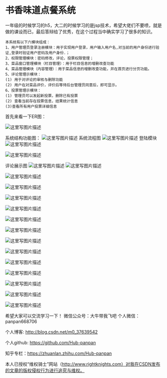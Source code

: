 # 书香味道点餐系统

一年级的时候学习的h5，大二的时候学习的是jsp技术，希望大佬们不要喷，就是做的课设而已，最后答辩给了优秀，在这个过程当中确实学习了很多的知识。



```
本系统有以下六模块组成：
1、用户管理员登录注册模块：用于实现用户登录，用户输入用户名,对当前的用户身份进行验证,登录时验证用户密码及用户身份.；
2、权限管理模块：密码修改，评论，投票权限管理；
3、菜品窗口管理模块（栏目管理）：用于栏目信息的增删改查功能
4、菜品管理模块（内容管理）：用于菜品信息的增删改查功能，并在首页进行分页功能。
5、评论管理示模块：
(1) 用于对评论的审核与删除功能
(2) 用户在对菜品评价，评价后等待后台管理员同意后，即可显示。
6、投票管理示模块：
(1) 管理员可以发起新投票，删除已有投票
(2) 查看当前存在投票信息，结果统计信息
(3)查看所有用户投票详细信息
```

首先来看一下ER图：

![这里写图片描述](https://img-blog.csdn.net/20180719214501741?watermark/2/text/aHR0cHM6Ly9ibG9nLmNzZG4ubmV0L20wXzM3NjM5NTQy/font/5a6L5L2T/fontsize/400/fill/I0JBQkFCMA==/dissolve/70)

系统结构功能图：
![这里写图片描述](https://img-blog.csdn.net/20180719214811165?watermark/2/text/aHR0cHM6Ly9ibG9nLmNzZG4ubmV0L20wXzM3NjM5NTQy/font/5a6L5L2T/fontsize/400/fill/I0JBQkFCMA==/dissolve/70)
系统流程图
![这里写图片描述](https://img-blog.csdn.net/20180719214908622?watermark/2/text/aHR0cHM6Ly9ibG9nLmNzZG4ubmV0L20wXzM3NjM5NTQy/font/5a6L5L2T/fontsize/400/fill/I0JBQkFCMA==/dissolve/70)
登陆模块
![这里写图片描述](https://img-blog.csdn.net/20180719214940839?watermark/2/text/aHR0cHM6Ly9ibG9nLmNzZG4ubmV0L20wXzM3NjM5NTQy/font/5a6L5L2T/fontsize/400/fill/I0JBQkFCMA==/dissolve/70)

![这里写图片描述](https://img-blog.csdn.net/20180719215000270?watermark/2/text/aHR0cHM6Ly9ibG9nLmNzZG4ubmV0L20wXzM3NjM5NTQy/font/5a6L5L2T/fontsize/400/fill/I0JBQkFCMA==/dissolve/70)

评论展示图
![这里写图片描述](https://img-blog.csdn.net/20180719215057961?watermark/2/text/aHR0cHM6Ly9ibG9nLmNzZG4ubmV0L20wXzM3NjM5NTQy/font/5a6L5L2T/fontsize/400/fill/I0JBQkFCMA==/dissolve/70)
![这里写图片描述](https://img-blog.csdn.net/20180719215107753?watermark/2/text/aHR0cHM6Ly9ibG9nLmNzZG4ubmV0L20wXzM3NjM5NTQy/font/5a6L5L2T/fontsize/400/fill/I0JBQkFCMA==/dissolve/70)

![这里写图片描述](https://img-blog.csdn.net/20180719215143316?watermark/2/text/aHR0cHM6Ly9ibG9nLmNzZG4ubmV0L20wXzM3NjM5NTQy/font/5a6L5L2T/fontsize/400/fill/I0JBQkFCMA==/dissolve/70)

![这里写图片描述](https://img-blog.csdn.net/20180719215248861?watermark/2/text/aHR0cHM6Ly9ibG9nLmNzZG4ubmV0L20wXzM3NjM5NTQy/font/5a6L5L2T/fontsize/400/fill/I0JBQkFCMA==/dissolve/70)

![这里写图片描述](https://img-blog.csdn.net/20180719215346352?watermark/2/text/aHR0cHM6Ly9ibG9nLmNzZG4ubmV0L20wXzM3NjM5NTQy/font/5a6L5L2T/fontsize/400/fill/I0JBQkFCMA==/dissolve/70)

![这里写图片描述](https://img-blog.csdn.net/20180719215605470?watermark/2/text/aHR0cHM6Ly9ibG9nLmNzZG4ubmV0L20wXzM3NjM5NTQy/font/5a6L5L2T/fontsize/400/fill/I0JBQkFCMA==/dissolve/70)

![这里写图片描述](https://img-blog.csdn.net/20180719215615202?watermark/2/text/aHR0cHM6Ly9ibG9nLmNzZG4ubmV0L20wXzM3NjM5NTQy/font/5a6L5L2T/fontsize/400/fill/I0JBQkFCMA==/dissolve/70)

![这里写图片描述](https://img-blog.csdn.net/20180719215623477?watermark/2/text/aHR0cHM6Ly9ibG9nLmNzZG4ubmV0L20wXzM3NjM5NTQy/font/5a6L5L2T/fontsize/400/fill/I0JBQkFCMA==/dissolve/70)

![这里写图片描述](https://img-blog.csdn.net/20180719215651769?watermark/2/text/aHR0cHM6Ly9ibG9nLmNzZG4ubmV0L20wXzM3NjM5NTQy/font/5a6L5L2T/fontsize/400/fill/I0JBQkFCMA==/dissolve/70)

![这里写图片描述](https://img-blog.csdn.net/20180719215706200?watermark/2/text/aHR0cHM6Ly9ibG9nLmNzZG4ubmV0L20wXzM3NjM5NTQy/font/5a6L5L2T/fontsize/400/fill/I0JBQkFCMA==/dissolve/70)

![这里写图片描述](https://img-blog.csdn.net/20180719215827370?watermark/2/text/aHR0cHM6Ly9ibG9nLmNzZG4ubmV0L20wXzM3NjM5NTQy/font/5a6L5L2T/fontsize/400/fill/I0JBQkFCMA==/dissolve/70)

![这里写图片描述](https://img-blog.csdn.net/20180719215836623?watermark/2/text/aHR0cHM6Ly9ibG9nLmNzZG4ubmV0L20wXzM3NjM5NTQy/font/5a6L5L2T/fontsize/400/fill/I0JBQkFCMA==/dissolve/70)

![这里写图片描述](https://img-blog.csdn.net/20180719215844571?watermark/2/text/aHR0cHM6Ly9ibG9nLmNzZG4ubmV0L20wXzM3NjM5NTQy/font/5a6L5L2T/fontsize/400/fill/I0JBQkFCMA==/dissolve/70)

![这里写图片描述](https://img-blog.csdn.net/20180719215853485?watermark/2/text/aHR0cHM6Ly9ibG9nLmNzZG4ubmV0L20wXzM3NjM5NTQy/font/5a6L5L2T/fontsize/400/fill/I0JBQkFCMA==/dissolve/70)

![这里写图片描述](https://img-blog.csdn.net/20180719220251574?watermark/2/text/aHR0cHM6Ly9ibG9nLmNzZG4ubmV0L20wXzM3NjM5NTQy/font/5a6L5L2T/fontsize/400/fill/I0JBQkFCMA==/dissolve/70)

希望大家可以交流学习一下！
微信公众号：大牛带我飞吧
个人微信：panpan668706

个人博客: http://blog.csdn.net/m0_37639542

个人github: https://github.com/Hub-panpan

知乎专栏：https://zhuanlan.zhihu.com/Hub-panpan

本人已授权“维权骑士”网站（http://www.rightknights.com）对我在CSDN发布的文章的版权侵权行为进行追究与维权。
